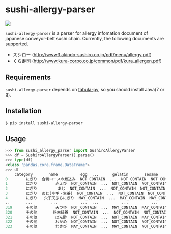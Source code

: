 # sushi-allergy-parser

![](https://github.com/t3yamoto/sushi-allergy-parser/workflows/CI/badge.svg)

`sushi-allergy-parser` is a parser for allergy infomation document of japanese conveyor-belt sushi chain. Currently, the following documents are supported.

* スシロー (http://www3.akindo-sushiro.co.jp/pdf/menu/allergy.pdf)
* くら寿司 (http://www.kura-corpo.co.jp/common/pdf/kura_allergen.pdf)


## Requirements

`sushi-allergy-parser` depends on [tabula-py](https://github.com/chezou/tabula-py), so you should install Java(7 or 8).

## Installation

```sh
$ pip install sushi-allergy-parser
```

## Usage

```python
>>> from sushi_allergy_parser import SushiroAllergyParser
>>> df = SushiroAllergyParser().parse()
>>> type(df)
<class 'pandas.core.frame.DataFrame'>
>>> df
    category       name          egg  ...      gelatin       sesame    cashewNut
0        にぎり  合鴨ロースの煮込み  NOT_CONTAIN  ...  NOT_CONTAIN  NOT_CONTAIN  NOT_CONTAIN
1        にぎり        赤えび  NOT_CONTAIN  ...  NOT_CONTAIN  NOT_CONTAIN  NOT_CONTAIN
2        にぎり         あじ  NOT_CONTAIN  ...  NOT_CONTAIN  NOT_CONTAIN  NOT_CONTAIN
3        にぎり  あじ(ネギ・生姜)  NOT_CONTAIN  ...  NOT_CONTAIN  NOT_CONTAIN  NOT_CONTAIN
4        にぎり   穴子天ぷらにぎり  MAY_CONTAIN  ...  MAY_CONTAIN  MAY_CONTAIN  NOT_CONTAIN
..       ...        ...          ...  ...          ...          ...          ...
319      その他        天つゆ  NOT_CONTAIN  ...  MAY_CONTAIN  MAY_CONTAIN  NOT_CONTAIN
320      その他       粉末緑茶  NOT_CONTAIN  ...  NOT_CONTAIN  NOT_CONTAIN  NOT_CONTAIN
321      その他        ぽん酢  NOT_CONTAIN  ...  NOT_CONTAIN  MAY_CONTAIN  NOT_CONTAIN
322      その他        わかめ  NOT_CONTAIN  ...  NOT_CONTAIN  NOT_CONTAIN  NOT_CONTAIN
323      その他        わさび  MAY_CONTAIN  ...  MAY_CONTAIN  NOT_CONTAIN  NOT_CONTAIN
```
